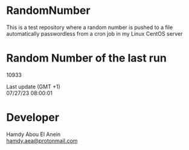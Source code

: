 # RandomNumber    
This is a test repository where a random number is pushed to a file automatically passwordless from a cron job in my Linux CentOS server    
# Random Number of the last run   
10933
      
Last update (GMT +1)    
07/27/23 08:00:01
# Developer    
Hamdy Abou El Anein   
hamdy.aea@protonmail.com
